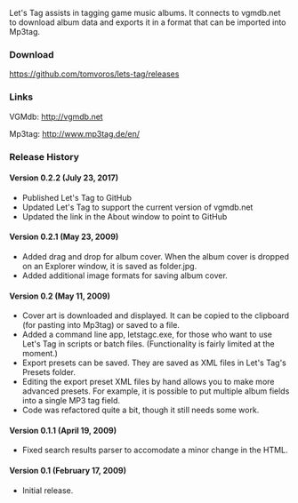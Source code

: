Let's Tag assists in tagging game music albums.  It connects to vgmdb.net to download album data and exports it in a format that can be imported into Mp3tag.

### Download
https://github.com/tomvoros/lets-tag/releases

### Links

VGMdb:
http://vgmdb.net

Mp3tag:
http://www.mp3tag.de/en/

### Release History

#### Version 0.2.2 (July 23, 2017)
* Published Let's Tag to GitHub
* Updated Let's Tag to support the current version of vgmdb.net
* Updated the link in the About window to point to GitHub

#### Version 0.2.1 (May 23, 2009)
* Added drag and drop for album cover.  When the album cover is dropped on an Explorer window, it is saved as folder.jpg.
* Added additional image formats for saving album cover.

#### Version 0.2 (May 11, 2009)
* Cover art is downloaded and displayed. It can be copied to the clipboard (for pasting into Mp3tag) or saved to a file.
* Added a command line app, letstagc.exe, for those who want to use Let's Tag in scripts or batch files. (Functionality is fairly limited at the moment.)
* Export presets can be saved. They are saved as XML files in Let's Tag's Presets folder.
* Editing the export preset XML files by hand allows you to make more advanced presets. For example, it is possible to put multiple album fields into a single MP3 tag field.
* Code was refactored quite a bit, though it still needs some work.

#### Version 0.1.1 (April 19, 2009)
* Fixed search results parser to accomodate a minor change in the HTML.

#### Version 0.1 (February 17, 2009)
* Initial release.
